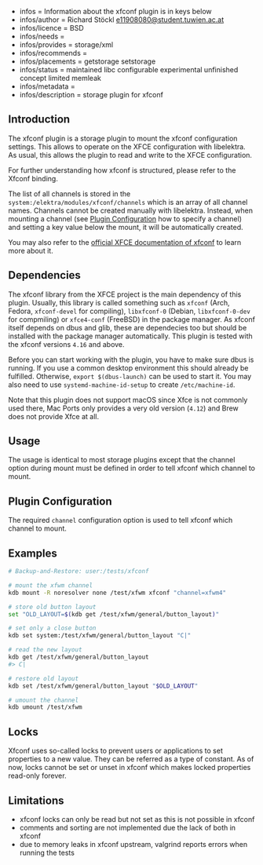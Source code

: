 - infos = Information about the xfconf plugin is in keys below
- infos/author = Richard Stöckl <e11908080@student.tuwien.ac.at>
- infos/licence = BSD
- infos/needs =
- infos/provides = storage/xml
- infos/recommends =
- infos/placements = getstorage setstorage
- infos/status = maintained libc configurable experimental unfinished concept limited memleak
- infos/metadata =
- infos/description = storage plugin for xfconf

## Introduction

The xfconf plugin is a storage plugin to mount the xfconf configuration settings.
This allows to operate on the XFCE configuration with libelektra.
As usual, this allows the plugin to read and write to the XFCE configuration.

For further understanding how xfconf is structured, please refer to the Xfconf binding.

The list of all channels is stored in the `system:/elektra/modules/xfconf/channels` which is an array of all channel names.
Channels cannot be created manually with libelektra.
Instead, when mounting a channel (see [Plugin Configuration](#plugin-configuration) how to specify a channel) and setting a key value below the mount, it will be automatically created.

You may also refer to the [official XFCE documentation of xfconf](https://docs.xfce.org/xfce/xfconf/start) to learn more about it.

## Dependencies

The xfconf library from the XFCE project is the main dependency of this plugin.
Usually, this library is called something such as `xfconf` (Arch, Fedora, `xfconf-devel` for compiling), `libxfconf-0` (Debian, `libxfconf-0-dev` for compmiling) or `xfce4-conf` (FreeBSD) in the package manager.
As xfconf itself depends on dbus and glib, these are dependecies too but should be installed with the package manager automatically.
This plugin is tested with the xfconf versions `4.16` and above.

Before you can start working with the plugin, you have to make sure dbus is running.
If you use a common desktop environment this should already be fulfilled.
Otherwise, `export $(dbus-launch)` can be used to start it.
You may also need to use `systemd-machine-id-setup` to create `/etc/machine-id`.

Note that this plugin does not support macOS since Xfce is not commonly used there, Mac Ports only provides a very old version (`4.12`) and Brew does not provide Xfce at all.

## Usage

The usage is identical to most storage plugins except that the channel option during mount must be defined in order to tell xfconf which channel to mount.

## Plugin Configuration

The required `channel` configuration option is used to tell xfconf which channel to mount.

## Examples

```zsh
# Backup-and-Restore: user:/tests/xfconf

# mount the xfwm channel
kdb mount -R noresolver none /test/xfwm xfconf "channel=xfwm4"

# store old button layout
set "OLD_LAYOUT=$(kdb get /test/xfwm/general/button_layout)"

# set only a close button
kdb set system:/test/xfwm/general/button_layout "C|"

# read the new layout
kdb get /test/xfwm/general/button_layout
#> C|

# restore old layout
kdb set /test/xfwm/general/button_layout "$OLD_LAYOUT"

# umount the channel
kdb umount /test/xfwm
```

## Locks

Xfconf uses so-called locks to prevent users or applications to set properties to a new value.
They can be referred as a type of constant.
As of now, locks cannot be set or unset in xfconf which makes locked properties read-only forever.

## Limitations

- xfconf locks can only be read but not set as this is not possible in xfconf
- comments and sorting are not implemented due the lack of both in xfconf
- due to memory leaks in xfconf upstream, valgrind reports errors when running the tests
